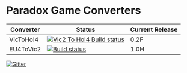 # Paradox Game Converters

| Converter | Status | Current Release |  
|-------|--------|------|
| VicToHoI4 | [![Vic2 To HoI4 Build status](https://ci.appveyor.com/api/projects/status/j2n0rpj731ce3akg/branch/Vic2ToHoI4?svg=true)](https://ci.appveyor.com/project/Idhrendur/paradoxgameconverters/branch/Vic2ToHoI4) | 0.2F
| EU4ToVic2 | [![Build status](https://ci.appveyor.com/api/projects/status/jq0iuaxoj94rbcjj/branch/EU4toV2?svg=true)](https://ci.appveyor.com/project/Idhrendur/paradoxgameconverters-cwkoa/branch/EU4toV2) | 1.0H

[![Gitter](https://badges.gitter.im/Join%20Chat.svg)](https://gitter.im/Idhrendur/paradoxGameConverters?utm_source=badge&utm_medium=badge&utm_campaign=pr-badge&utm_content=badge)
